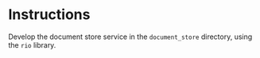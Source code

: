 # Instructions

Develop the document store service in the `document_store` directory, using the `rio` library.